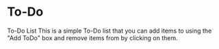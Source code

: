# To-Do
To-Do List
This is a simple To-Do list that you can add items to using the "Add ToDo" box and remove items from by clicking on them.
